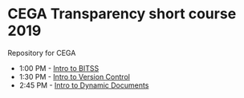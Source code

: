 # CEGA Transparency short course 2019
Repository for CEGA



- 1:00 PM	- [Intro to BITSS](https://github.com/BITSS/CEGA2019/blob/master/20190423_Intro_BITSS.pptx)
- 1:30 PM	- [Intro to Version Control](https://github.com/BITSS/CEGA2019/tree/master/01a-Git-GUI)
- 2:45 PM	- [Intro to Dynamic Documents](https://github.com/BITSS/CEGA2019/tree/master/02-dynamicdocs)
